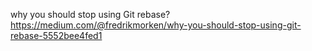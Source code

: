 why you should stop using Git rebase?
https://medium.com/@fredrikmorken/why-you-should-stop-using-git-rebase-5552bee4fed1